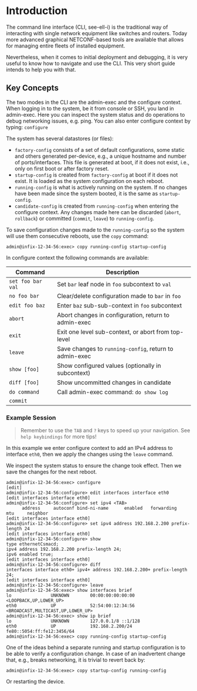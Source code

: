 # Introduction

The command line interface (CLI, see-ell-i) is the traditional way of
interacting with single network equipment like switches and routers.
Today more advanced graphical NETCONF-based tools are available that
allows for managing entire fleets of installed equipment.

Nevertheless, when it comes to initial deployment and debugging, it
is very useful to know how to navigate and use the CLI.  This very
short guide intends to help you with that.

## Key Concepts

The two modes in the CLI are the admin-exec and the configure context.
When logging in to the system, be it from console or SSH, you land in
admin-exec.  Here you can inspect the system status and do operations
to debug networking issues, e.g. ping.  You can also enter configure
context by typing: `configure`

The system has several datastores (or files):

 - `factory-config` consists of a set of default configurations, some
   static and others generated per-device, e.g., a unique hostname and
   number of ports/interfaces.   This file is generated at boot, if it
   does not exist, i.e., only on first boot or after factory reset.
 - `startup-config` is created from `factory-config` at boot if it does
   not exist.  It is loaded as the system configuration on each reboot.
 - `running-config` is what is actively running on the system.  If no
   changes have been made since the system booted, it is the same as
   `startup-config`.
 - `candidate-config` is created from `running-config` when entering the
   configure context.  Any changes made here can be discarded (`abort`,
   `rollback`) or committed (`commit`, `leave`) to `running-config`.

To save configuration changes made to the `running-config` so the system
will use them consecutive reboots, use the `copy` command:

    admin@infix-12-34-56:exec> copy running-config startup-config

In configure context the following commands are available:

| **Command**       | **Description**                                        |
|-------------------|--------------------------------------------------------|
| `set foo bar val` | Set `bar` leaf node in `foo` subcontext to `val`       |
| `no foo bar`      | Clear/delete configuration made to `bar` in `foo`      |
| `edit foo baz`    | Enter `baz` sub-sub-context in `foo` subcontext        |
| `abort`           | Abort changes in configuration, return to admin-exec   |
| `exit`            | Exit one level sub-context, or abort from top-level    |
| `leave`           | Save changes to `running-config`, return to admin-exec |
| `show [foo]`      | Show configured values (optionally in subcontext)      |
| `diff [foo]`      | Show uncommitted changes in candidate                  |
| `do command`      | Call admin-exec command: `do show log`                 |
| `commit`          |                                                        |

### Example Session

> Remember to use the `TAB` and `?` keys to speed up your navigation.
> See `help keybindings` for more tips!

In this example we enter configure context to add an IPv4 address to
interface `eth0`, then we apply the changes using the `leave` command.

We inspect the system status to ensure the change took effect.  Then we
save the changes for the next reboot.

```
admin@infix-12-34-56:exec> configure
[edit]
admin@infix-12-34-56:configure> edit interfaces interface eth0
[edit interfaces interface eth0]
admin@infix-12-34-56:configure> set ipv4 <TAB>
      address     autoconf bind-ni-name      enabled   forwarding          mtu     neighbor
[edit interfaces interface eth0]
admin@infix-12-34-56:configure> set ipv4 address 192.168.2.200 prefix-length 24
[edit interfaces interface eth0]
admin@infix-12-34-56:configure> show
type ethernetCsmacd;
ipv4 address 192.168.2.200 prefix-length 24;
ipv6 enabled true;
[edit interfaces interface eth0]
admin@infix-12-34-56:configure> diff
interfaces interface eth0+ ipv4+ address 192.168.2.200+ prefix-length 24;
[edit interfaces interface eth0]
admin@infix-12-34-56:configure> leave
admin@infix-12-34-56:exec> show interfaces brief
lo               UNKNOWN        00:00:00:00:00:00 <LOOPBACK,UP,LOWER_UP>
eth0             UP             52:54:00:12:34:56 <BROADCAST,MULTICAST,UP,LOWER_UP>
admin@infix-12-34-56:exec> show ip brief
lo               UNKNOWN        127.0.0.1/8 ::1/128
eth0             UP             192.168.2.200/24 fe80::5054:ff:fe12:3456/64
admin@infix-12-34-56:exec> copy running-config startup-config
```

One of the ideas behind a separate running and startup configuration is
to be able to verify a configuration change.  In case of an inadvertent
change that, e.g., breaks networking, it is trivial to revert back by:

    admin@infix-12-34-56:exec> copy startup-config running-config

Or restarting the device.

